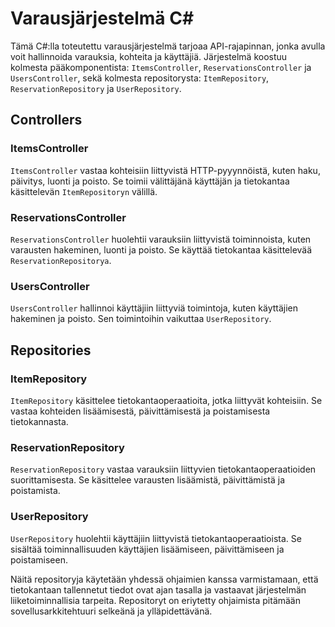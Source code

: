 # Varausjärjestelmä C#

Tämä C#:lla toteutettu varausjärjestelmä tarjoaa API-rajapinnan, jonka avulla voit hallinnoida varauksia, kohteita ja käyttäjiä. Järjestelmä koostuu kolmesta pääkomponentista: `ItemsController`, `ReservationsController` ja `UsersController`, sekä kolmesta repositorysta: `ItemRepository`, `ReservationRepository` ja `UserRepository`.

## Controllers

### ItemsController

`ItemsController` vastaa kohteisiin liittyvistä HTTP-pyyynnöistä, kuten haku, päivitys, luonti ja poisto. Se toimii välittäjänä käyttäjän ja tietokantaa käsittelevän `ItemRepositoryn` välillä.

### ReservationsController

`ReservationsController` huolehtii varauksiin liittyvistä toiminnoista, kuten varausten hakeminen, luonti ja poisto. Se käyttää tietokantaa käsittelevää `ReservationRepositorya`.

### UsersController

`UsersController` hallinnoi käyttäjiin liittyviä toimintoja, kuten käyttäjien hakeminen ja poisto. Sen toimintoihin vaikuttaa `UserRepository`.

## Repositories

### ItemRepository

`ItemRepository` käsittelee tietokantaoperaatioita, jotka liittyvät kohteisiin. Se vastaa kohteiden lisäämisestä, päivittämisestä ja poistamisesta tietokannasta.

### ReservationRepository

`ReservationRepository` vastaa varauksiin liittyvien tietokantaoperaatioiden suorittamisesta. Se käsittelee varausten lisäämistä, päivittämistä ja poistamista.

### UserRepository

`UserRepository` huolehtii käyttäjiin liittyvistä tietokantaoperaatioista. Se sisältää toiminnallisuuden käyttäjien lisäämiseen, päivittämiseen ja poistamiseen.

Näitä repositoryja käytetään yhdessä ohjaimien kanssa varmistamaan, että tietokantaan tallennetut tiedot ovat ajan tasalla ja vastaavat järjestelmän liiketoiminnallisia tarpeita. Repositoryt on eriytetty ohjaimista pitämään sovellusarkkitehtuuri selkeänä ja ylläpidettävänä.


